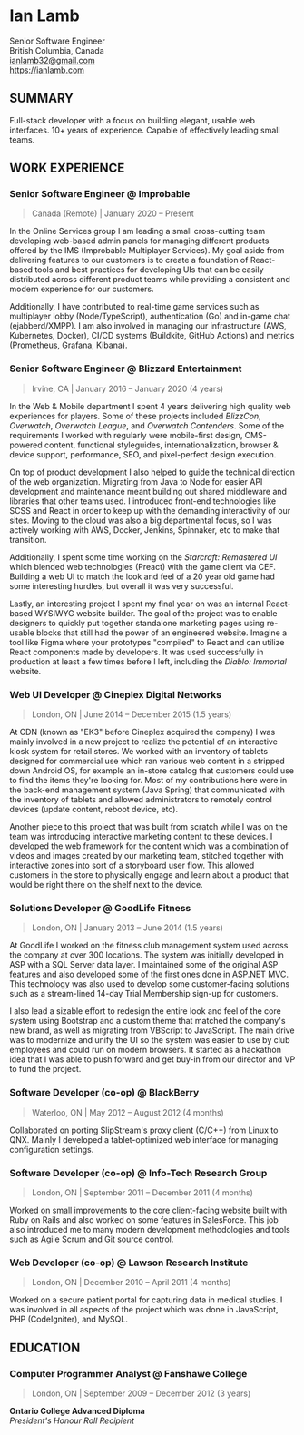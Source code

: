 # Ian Lamb

Senior Software Engineer<br>
British Columbia, Canada<br>
ianlamb32@gmail.com<br>
https://ianlamb.com

## SUMMARY

Full-stack developer with a focus on building elegant, usable web interfaces. 10+ years of experience. Capable of effectively leading small teams.

## WORK EXPERIENCE

### Senior Software Engineer @ Improbable

> Canada (Remote) | January 2020 – Present

In the Online Services group I am leading a small cross-cutting team developing web-based admin panels for managing different products offered by the IMS (Improbable Multiplayer Services). My goal aside from delivering features to our customers is to create a foundation of React-based tools and best practices for developing UIs that can be easily distributed across different product teams while providing a consistent and modern experience for our customers.

Additionally, I have contributed to real-time game services such as multiplayer lobby (Node/TypeScript), authentication (Go) and in-game chat (ejabberd/XMPP). I am also involved in managing our infrastructure (AWS, Kubernetes, Docker), CI/CD systems (Buildkite, GitHub Actions) and metrics (Prometheus, Grafana, Kibana).

### Senior Software Engineer @ Blizzard Entertainment

> Irvine, CA | January 2016 – January 2020 (4 years)

In the Web &amp; Mobile department I spent 4 years delivering high quality web experiences for players. Some of these projects included _BlizzCon_, _Overwatch_, _Overwatch League_, and _Overwatch Contenders_. Some of the requirements I worked with regularly were mobile-first design, CMS-powered content, functional styleguides, internationalization, browser &amp; device support, performance, SEO, and pixel-perfect design execution.

On top of product development I also helped to guide the technical direction of the web organization. Migrating from Java to Node for easier API development and maintenance meant building out shared middleware and libraries that other teams used. I introduced front-end technologies like SCSS and React in order to keep up with the demanding interactivity of our sites. Moving to the cloud was also a big departmental focus, so I was actively working with AWS, Docker, Jenkins, Spinnaker, etc to make that transition.

Additionally, I spent some time working on the _Starcraft: Remastered UI_ which blended web technologies (Preact) with the game client via CEF. Building a web UI to match the look and feel of a 20 year old game had some interesting hurdles, but overall it was very successful.

Lastly, an interesting project I spent my final year on was an internal React-based WYSIWYG website builder. The goal of the project was to enable designers to quickly put together standalone marketing pages using re-usable blocks that still had the power of an engineered website. Imagine a tool like Figma where your prototypes "compiled" to React and can utilize React components made by developers. It was used successfully in production at least a few times before I left, including the _Diablo: Immortal_ website.

### Web UI Developer @ Cineplex Digital Networks

> London, ON | June 2014 – December 2015 (1.5 years)

At CDN (known as "EK3" before Cineplex acquired the company) I was mainly involved in a new project to realize the potential of an interactive kiosk system for retail stores. We worked with an inventory of tablets designed for commercial use which ran various web content in a stripped down Android OS, for example an in-store catalog that customers could use to find the items they're looking for. Most of my contributions here were in the back-end management system (Java Spring) that communicated with the inventory of tablets and allowed administrators to remotely control devices (update content, reboot device, etc).

Another piece to this project that was built from scratch while I was on the team was introducing interactive marketing content to these devices. I developed the web framework for the content which was a combination of videos and images created by our marketing team, stitched together with interactive zones into sort of a storyboard user flow. This allowed customers in the store to physically engage and learn about a product that would be right there on the shelf next to the device.

### Solutions Developer @ GoodLife Fitness

> London, ON | January 2013 – June 2014 (1.5 years)

At GoodLife I worked on the fitness club management system used across the company at over 300 locations. The system was initially developed in ASP with a SQL Server data layer. I maintained some of the original ASP features and also developed some of the first ones done in ASP.NET MVC. This technology was also used to develop some customer-facing solutions such as a stream-lined 14-day Trial Membership sign-up for customers.

I also lead a sizable effort to redesign the entire look and feel of the core system using Bootstrap and a custom theme that matched the company's new brand, as well as migrating from VBScript to JavaScript. The main drive was to modernize and unify the UI so the system was easier to use by club employees and could run on modern browsers. It started as a hackathon idea that I was able to push forward and get buy-in from our director and VP to fund the project.

### Software Developer (co-op) @ BlackBerry

> Waterloo, ON | May 2012 – August 2012 (4 months)

Collaborated on porting SlipStream's proxy client (C/C++) from Linux to QNX. Mainly I developed a tablet-optimized web interface for managing configuration settings.

### Software Developer (co-op) @ Info-Tech Research Group

> London, ON | September 2011 – December 2011 (4 months)

Worked on small improvements to the core client-facing website built with Ruby on Rails and also worked on some features in SalesForce. This job also introduced me to many modern development methodologies and tools such as Agile Scrum and Git source control.

### Web Developer (co-op) @ Lawson Research Institute

> London, ON | December 2010 – April 2011 (4 months)

Worked on a secure patient portal for capturing data in medical studies. I was involved in all aspects of the project which was done in JavaScript, PHP (CodeIgniter), and MySQL.

## EDUCATION

### Computer Programmer Analyst @ Fanshawe College

> London, ON | September 2009 – December 2012 (3 years)

**Ontario College Advanced Diploma**<br>
_President's Honour Roll Recipient_

